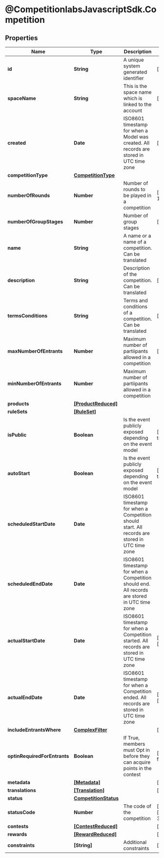 # @CompetitionlabsJavascriptSdk.Competition

## Properties

Name | Type | Description | Notes
------------ | ------------- | ------------- | -------------
**id** | **String** | A unique system generated identifier | [readonly] 
**spaceName** | **String** | This is the space name which is linked to the account | [readonly] 
**created** | **Date** | ISO8601 timestamp for when a Model was created. All records are stored in UTC time zone | [readonly] 
**competitionType** | [**CompetitionType**](CompetitionType.md) |  | 
**numberOfRounds** | **Number** | Number of rounds to be played in a competition | [default to 1]
**numberOfGroupStages** | **Number** | Number of group stages | [optional] 
**name** | **String** | A name or a name of a competition. Can be translated | 
**description** | **String** | Description of the competition. Can be translated | [optional] 
**termsConditions** | **String** | Terms and conditions of a competition. Can be translated | [optional] 
**maxNumberOfEntrants** | **Number** | Maximum number of partiipants allowed in a competition | [optional] 
**minNumberOfEntrants** | **Number** | Maximum number of partiipants allowed in a competition | 
**products** | [**[ProductReduced]**](ProductReduced.md) |  | 
**ruleSets** | [**[RuleSet]**](RuleSet.md) |  | 
**isPublic** | **Boolean** | Is the event publicly exposed depending on the event model | [default to true]
**autoStart** | **Boolean** | Is the event publicly exposed depending on the event model | [default to true]
**scheduledStartDate** | **Date** | ISO8601 timestamp for when a Competition should start. All records are stored in UTC time zone | 
**scheduledEndDate** | **Date** | ISO8601 timestamp for when a Competition should end. All records are stored in UTC time zone | 
**actualStartDate** | **Date** | ISO8601 timestamp for when a Competition started. All records are stored in UTC time zone | [optional] [readonly] 
**actualEndDate** | **Date** | ISO8601 timestamp for when a Competition ended. All records are stored in UTC time zone | [optional] [readonly] 
**includeEntrantsWhere** | [**ComplexFilter**](ComplexFilter.md) |  | [optional] 
**optinRequiredForEntrants** | **Boolean** | If True, members must Opt in before they can acquire points in the contest | [default to false]
**metadata** | [**[Metadata]**](Metadata.md) |  | [optional] 
**translations** | [**[Translation]**](Translation.md) |  | [optional] 
**status** | [**CompetitionStatus**](CompetitionStatus.md) |  | 
**statusCode** | **Number** | The code of the competition | [readonly] [default to 3]
**contests** | [**[ContestReduced]**](ContestReduced.md) |  | [optional] 
**rewards** | [**[RewardReduced]**](RewardReduced.md) |  | [optional] 
**constraints** | **[String]** | Additional constraints | [optional] 


